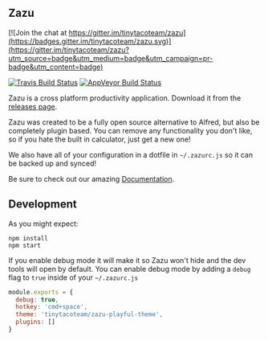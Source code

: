 ## Zazu

[![Join the chat at https://gitter.im/tinytacoteam/zazu](https://badges.gitter.im/tinytacoteam/zazu.svg)](https://gitter.im/tinytacoteam/zazu?utm_source=badge&utm_medium=badge&utm_campaign=pr-badge&utm_content=badge)

[![Travis Build Status](https://travis-ci.org/tinytacoteam/zazu.svg?branch=master)](https://travis-ci.org/tinytacoteam/zazu)
[![AppVeyor Build Status](https://ci.appveyor.com/api/projects/status/sh4q51w5oxi8h8q4/branch/master?svg=true)](https://ci.appveyor.com/project/blainesch/zazu-8n8qq) 

Zazu is a cross platform productivity application. Download it from the
[releases page](https://github.com/tinytacoteam/zazu/releases).

Zazu was created to be a fully open source alternative to Alfred, but also be
completely plugin based. You can remove any functionality you don't like, so if
you hate the built in calculator, just get a new one!

We also have all of your configuration in a dotfile in `~/.zazurc.js` so it can
be backed up and synced!

Be sure to check out our amazing [Documentation](https://zazuapp.org).

## Development

As you might expect:

~~~
npm install
npm start
~~~

If you enable debug mode it will make it so Zazu won't hide and the dev tools
will open by default. You can enable debug mode by adding a `debug` flag to
`true` inside of your `~/.zazurc.js`

~~~ javascript
module.exports = {
  debug: true,
  hotkey: 'cmd+space',
  theme: 'tinytacoteam/zazu-playful-theme',
  plugins: []
}
~~~
